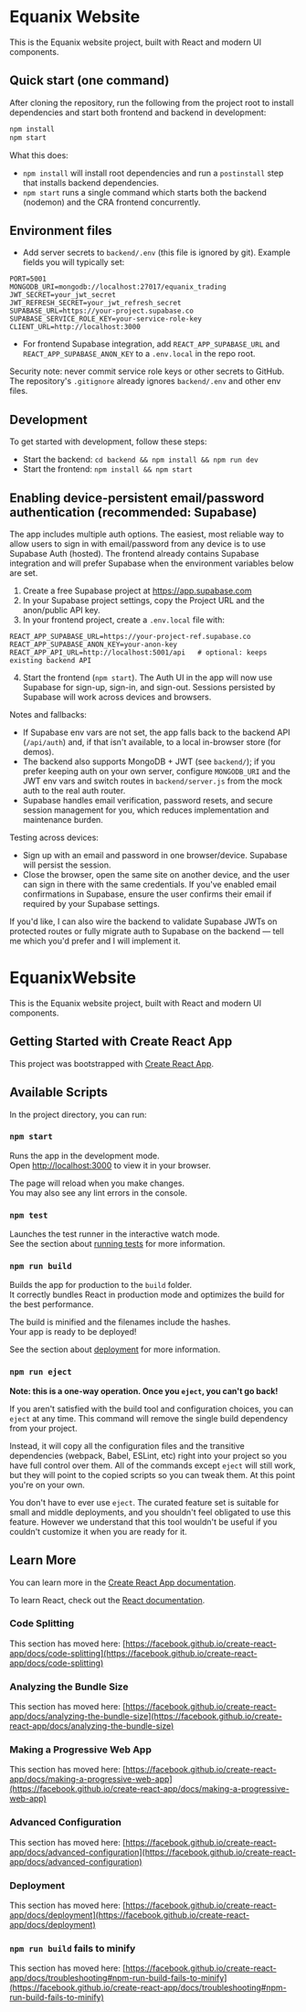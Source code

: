# Equanix Website

This is the Equanix website project, built with React and modern UI components.
 
Quick start (one command)
-------------------------
After cloning the repository, run the following from the project root to install dependencies and start both frontend and backend in development:

```bash
npm install
npm start
```

What this does:
- `npm install` will install root dependencies and run a `postinstall` step that installs backend dependencies.
- `npm start` runs a single command which starts both the backend (nodemon) and the CRA frontend concurrently.

Environment files
-----------------
- Add server secrets to `backend/.env` (this file is ignored by git). Example fields you will typically set:

```
PORT=5001
MONGODB_URI=mongodb://localhost:27017/equanix_trading
JWT_SECRET=your_jwt_secret
JWT_REFRESH_SECRET=your_jwt_refresh_secret
SUPABASE_URL=https://your-project.supabase.co
SUPABASE_SERVICE_ROLE_KEY=your-service-role-key
CLIENT_URL=http://localhost:3000
```

- For frontend Supabase integration, add `REACT_APP_SUPABASE_URL` and `REACT_APP_SUPABASE_ANON_KEY` to a `.env.local` in the repo root.

Security note: never commit service role keys or other secrets to GitHub. The repository's `.gitignore` already ignores `backend/.env` and other env files.
## Development

To get started with development, follow these steps:
 - Start the backend: `cd backend && npm install && npm run dev`
 - Start the frontend: `npm install && npm start`

## Enabling device-persistent email/password authentication (recommended: Supabase)

The app includes multiple auth options. The easiest, most reliable way to allow users to sign in with email/password from any device is to use Supabase Auth (hosted). The frontend already contains Supabase integration and will prefer Supabase when the environment variables below are set.

1. Create a free Supabase project at https://app.supabase.com
2. In your Supabase project settings, copy the Project URL and the anon/public API key.
3. In your frontend project, create a `.env.local` file with:

```
REACT_APP_SUPABASE_URL=https://your-project-ref.supabase.co
REACT_APP_SUPABASE_ANON_KEY=your-anon-key
REACT_APP_API_URL=http://localhost:5001/api   # optional: keeps existing backend API
```

4. Start the frontend (`npm start`). The Auth UI in the app will now use Supabase for sign-up, sign-in, and sign-out. Sessions persisted by Supabase will work across devices and browsers.

Notes and fallbacks:
- If Supabase env vars are not set, the app falls back to the backend API (`/api/auth`) and, if that isn't available, to a local in-browser store (for demos).
- The backend also supports MongoDB + JWT (see `backend/`); if you prefer keeping auth on your own server, configure `MONGODB_URI` and the JWT env vars and switch routes in `backend/server.js` from the mock auth to the real auth router.
- Supabase handles email verification, password resets, and secure session management for you, which reduces implementation and maintenance burden.

Testing across devices:
- Sign up with an email and password in one browser/device. Supabase will persist the session.
- Close the browser, open the same site on another device, and the user can sign in there with the same credentials. If you've enabled email confirmations in Supabase, ensure the user confirms their email if required by your Supabase settings.

If you'd like, I can also wire the backend to validate Supabase JWTs on protected routes or fully migrate auth to Supabase on the backend — tell me which you'd prefer and I will implement it.
# EquanixWebsite

This is the Equanix website project, built with React and modern UI components.

## Getting Started with Create React App

This project was bootstrapped with [Create React App](https://github.com/facebook/create-react-app).

## Available Scripts

In the project directory, you can run:

### `npm start`

Runs the app in the development mode.\
Open [http://localhost:3000](http://localhost:3000) to view it in your browser.

The page will reload when you make changes.\
You may also see any lint errors in the console.

### `npm test`

Launches the test runner in the interactive watch mode.\
See the section about [running tests](https://facebook.github.io/create-react-app/docs/running-tests) for more information.

### `npm run build`

Builds the app for production to the `build` folder.\
It correctly bundles React in production mode and optimizes the build for the best performance.

The build is minified and the filenames include the hashes.\
Your app is ready to be deployed!

See the section about [deployment](https://facebook.github.io/create-react-app/docs/deployment) for more information.

### `npm run eject`

**Note: this is a one-way operation. Once you `eject`, you can't go back!**

If you aren't satisfied with the build tool and configuration choices, you can `eject` at any time. This command will remove the single build dependency from your project.

Instead, it will copy all the configuration files and the transitive dependencies (webpack, Babel, ESLint, etc) right into your project so you have full control over them. All of the commands except `eject` will still work, but they will point to the copied scripts so you can tweak them. At this point you're on your own.

You don't have to ever use `eject`. The curated feature set is suitable for small and middle deployments, and you shouldn't feel obligated to use this feature. However we understand that this tool wouldn't be useful if you couldn't customize it when you are ready for it.

## Learn More

You can learn more in the [Create React App documentation](https://facebook.github.io/create-react-app/docs/getting-started).

To learn React, check out the [React documentation](https://reactjs.org/).

### Code Splitting

This section has moved here: [https://facebook.github.io/create-react-app/docs/code-splitting](https://facebook.github.io/create-react-app/docs/code-splitting)

### Analyzing the Bundle Size

This section has moved here: [https://facebook.github.io/create-react-app/docs/analyzing-the-bundle-size](https://facebook.github.io/create-react-app/docs/analyzing-the-bundle-size)

### Making a Progressive Web App

This section has moved here: [https://facebook.github.io/create-react-app/docs/making-a-progressive-web-app](https://facebook.github.io/create-react-app/docs/making-a-progressive-web-app)

### Advanced Configuration

This section has moved here: [https://facebook.github.io/create-react-app/docs/advanced-configuration](https://facebook.github.io/create-react-app/docs/advanced-configuration)

### Deployment

This section has moved here: [https://facebook.github.io/create-react-app/docs/deployment](https://facebook.github.io/create-react-app/docs/deployment)

### `npm run build` fails to minify

This section has moved here: [https://facebook.github.io/create-react-app/docs/troubleshooting#npm-run-build-fails-to-minify](https://facebook.github.io/create-react-app/docs/troubleshooting#npm-run-build-fails-to-minify)
